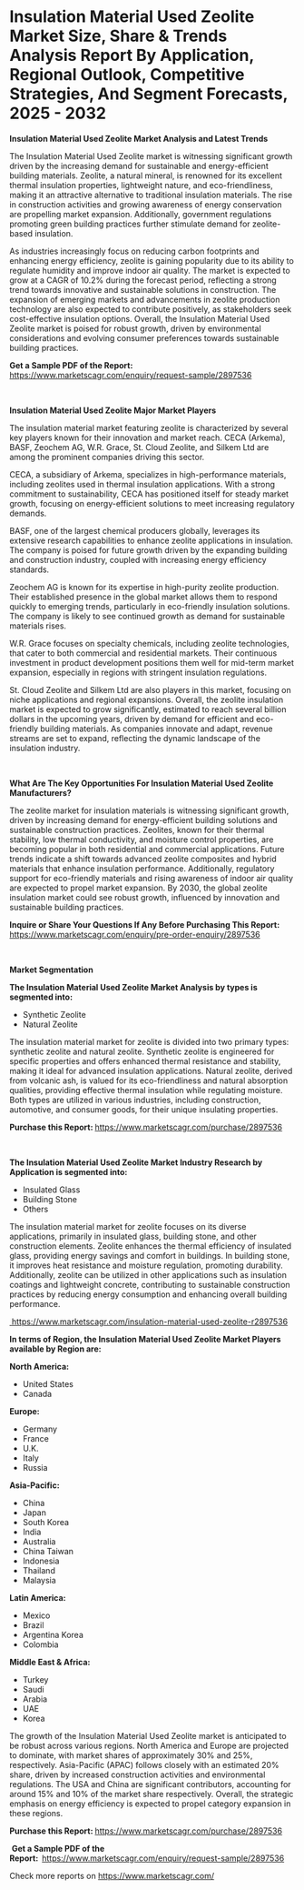 <p><h1>Insulation Material Used Zeolite Market Size, Share & Trends Analysis Report By Application, Regional Outlook, Competitive Strategies, And Segment Forecasts, 2025 - 2032</h1></p><p><strong>Insulation Material Used Zeolite Market Analysis and Latest Trends</strong></p>
<p><p>The Insulation Material Used Zeolite market is witnessing significant growth driven by the increasing demand for sustainable and energy-efficient building materials. Zeolite, a natural mineral, is renowned for its excellent thermal insulation properties, lightweight nature, and eco-friendliness, making it an attractive alternative to traditional insulation materials. The rise in construction activities and growing awareness of energy conservation are propelling market expansion. Additionally, government regulations promoting green building practices further stimulate demand for zeolite-based insulation.</p><p>As industries increasingly focus on reducing carbon footprints and enhancing energy efficiency, zeolite is gaining popularity due to its ability to regulate humidity and improve indoor air quality. The market is expected to grow at a CAGR of 10.2% during the forecast period, reflecting a strong trend towards innovative and sustainable solutions in construction. The expansion of emerging markets and advancements in zeolite production technology are also expected to contribute positively, as stakeholders seek cost-effective insulation options. Overall, the Insulation Material Used Zeolite market is poised for robust growth, driven by environmental considerations and evolving consumer preferences towards sustainable building practices.</p></p>
<p><strong>Get a Sample PDF of the Report:&nbsp;</strong> <a href="https://www.marketscagr.com/enquiry/request-sample/2897536?utm_campaign=2202&utm_medium=2&utm_source=Github&utm_content=ia&utm_term=15032025&utm_id=insulation-material-used-zeolite">https://www.marketscagr.com/enquiry/request-sample/2897536</a></p>
<p>&nbsp;</p>
<p><strong>Insulation Material Used Zeolite Major Market Players</strong></p>
<p><p>The insulation material market featuring zeolite is characterized by several key players known for their innovation and market reach. CECA (Arkema), BASF, Zeochem AG, W.R. Grace, St. Cloud Zeolite, and Silkem Ltd are among the prominent companies driving this sector.</p><p>CECA, a subsidiary of Arkema, specializes in high-performance materials, including zeolites used in thermal insulation applications. With a strong commitment to sustainability, CECA has positioned itself for steady market growth, focusing on energy-efficient solutions to meet increasing regulatory demands.</p><p>BASF, one of the largest chemical producers globally, leverages its extensive research capabilities to enhance zeolite applications in insulation. The company is poised for future growth driven by the expanding building and construction industry, coupled with increasing energy efficiency standards.</p><p>Zeochem AG is known for its expertise in high-purity zeolite production. Their established presence in the global market allows them to respond quickly to emerging trends, particularly in eco-friendly insulation solutions. The company is likely to see continued growth as demand for sustainable materials rises.</p><p>W.R. Grace focuses on specialty chemicals, including zeolite technologies, that cater to both commercial and residential markets. Their continuous investment in product development positions them well for mid-term market expansion, especially in regions with stringent insulation regulations.</p><p>St. Cloud Zeolite and Silkem Ltd are also players in this market, focusing on niche applications and regional expansions. Overall, the zeolite insulation market is expected to grow significantly, estimated to reach several billion dollars in the upcoming years, driven by demand for efficient and eco-friendly building materials. As companies innovate and adapt, revenue streams are set to expand, reflecting the dynamic landscape of the insulation industry.</p></p>
<p>&nbsp;</p>
<p><strong>What Are The Key Opportunities For Insulation Material Used Zeolite Manufacturers?</strong></p>
<p><p>The zeolite market for insulation materials is witnessing significant growth, driven by increasing demand for energy-efficient building solutions and sustainable construction practices. Zeolites, known for their thermal stability, low thermal conductivity, and moisture control properties, are becoming popular in both residential and commercial applications. Future trends indicate a shift towards advanced zeolite composites and hybrid materials that enhance insulation performance. Additionally, regulatory support for eco-friendly materials and rising awareness of indoor air quality are expected to propel market expansion. By 2030, the global zeolite insulation market could see robust growth, influenced by innovation and sustainable building practices.</p></p>
<p><strong>Inquire or Share Your Questions If Any Before Purchasing This Report:</strong> <a href="https://www.marketscagr.com/enquiry/pre-order-enquiry/2897536?utm_campaign=2202&utm_medium=2&utm_source=Github&utm_content=ia&utm_term=15032025&utm_id=insulation-material-used-zeolite">https://www.marketscagr.com/enquiry/pre-order-enquiry/2897536</a></p>
<p>&nbsp;</p>
<p><strong>Market Segmentation</strong></p>
<p><strong>The Insulation Material Used Zeolite Market Analysis by types is segmented into:</strong></p>
<p><ul><li>Synthetic Zeolite</li><li>Natural Zeolite</li></ul></p>
<p><p>The insulation material market for zeolite is divided into two primary types: synthetic zeolite and natural zeolite. Synthetic zeolite is engineered for specific properties and offers enhanced thermal resistance and stability, making it ideal for advanced insulation applications. Natural zeolite, derived from volcanic ash, is valued for its eco-friendliness and natural absorption qualities, providing effective thermal insulation while regulating moisture. Both types are utilized in various industries, including construction, automotive, and consumer goods, for their unique insulating properties.</p></p>
<p><strong>Purchase this Report:&nbsp;</strong><a href="https://www.marketscagr.com/purchase/2897536?utm_campaign=2202&utm_medium=2&utm_source=Github&utm_content=ia&utm_term=15032025&utm_id=insulation-material-used-zeolite">https://www.marketscagr.com/purchase/2897536</a></p>
<p>&nbsp;</p>
<p><strong>The Insulation Material Used Zeolite Market Industry Research by Application is segmented into:</strong></p>
<p><ul><li>Insulated Glass</li><li>Building Stone</li><li>Others</li></ul></p>
<p><p>The insulation material market for zeolite focuses on its diverse applications, primarily in insulated glass, building stone, and other construction elements. Zeolite enhances the thermal efficiency of insulated glass, providing energy savings and comfort in buildings. In building stone, it improves heat resistance and moisture regulation, promoting durability. Additionally, zeolite can be utilized in other applications such as insulation coatings and lightweight concrete, contributing to sustainable construction practices by reducing energy consumption and enhancing overall building performance.</p></p>
<p><a href="https://www.marketscagr.com/insulation-material-used-zeolite-r2897536?utm_campaign=2202&utm_medium=2&utm_source=Github&utm_content=ia&utm_term=15032025&utm_id=insulation-material-used-zeolite">&nbsp;https://www.marketscagr.com/insulation-material-used-zeolite-r2897536</a></p>
<p><strong>In terms of Region, the Insulation Material Used Zeolite Market Players available by Region are:</strong></p>
<p>
    <p> <strong> North America: </strong>
        <ul>
            <li>United States</li>
            <li>Canada</li>
        </ul>
        </p> 
    <p> <strong> Europe: </strong>
        <ul>
            <li>Germany</li>
            <li>France</li>
            <li>U.K.</li>
            <li>Italy</li>
            <li>Russia</li>
        </ul>
        </p> 
    <p> <strong> Asia-Pacific: </strong>
        <ul>
            <li>China</li>
            <li>Japan</li>
            <li>South Korea</li>
            <li>India</li>
            <li>Australia</li>
            <li>China Taiwan</li>
            <li>Indonesia</li>
            <li>Thailand</li>
            <li>Malaysia</li>
        </ul>
        </p> 
    <p> <strong> Latin America: </strong>
        <ul>
            <li>Mexico</li>
            <li>Brazil</li>
            <li>Argentina Korea</li>
            <li>Colombia</li>
        </ul>
        </p> 
    <p> <strong> Middle East & Africa: </strong>
        <ul>
            <li>Turkey</li>
            <li>Saudi</li>
            <li>Arabia</li>
            <li>UAE</li>
            <li>Korea</li>
        </ul>
    </p>
    </p>
<p><p>The growth of the Insulation Material Used Zeolite market is anticipated to be robust across various regions. North America and Europe are projected to dominate, with market shares of approximately 30% and 25%, respectively. Asia-Pacific (APAC) follows closely with an estimated 20% share, driven by increased construction activities and environmental regulations. The USA and China are significant contributors, accounting for around 15% and 10% of the market share respectively. Overall, the strategic emphasis on energy efficiency is expected to propel category expansion in these regions.</p></p>
<p><strong>Purchase this Report: </strong><a href="https://www.marketscagr.com/purchase/2897536?utm_campaign=2202&utm_medium=2&utm_source=Github&utm_content=ia&utm_term=15032025&utm_id=insulation-material-used-zeolite">https://www.marketscagr.com/purchase/2897536</a></p>
<p>&nbsp;<strong>Get a Sample PDF of the Report:&nbsp;&nbsp;</strong><a href="https://www.marketscagr.com/enquiry/request-sample/2897536?utm_campaign=2202&utm_medium=2&utm_source=Github&utm_content=ia&utm_term=15032025&utm_id=insulation-material-used-zeolite">https://www.marketscagr.com/enquiry/request-sample/2897536</a></p>
<p><strong></strong></p>
<p>Check more reports on <a href="https://www.marketscagr.com/?utm_campaign=2202&utm_medium=2&utm_source=Github&utm_content=ia&utm_term=15032025&utm_id=insulation-material-used-zeolite">https://www.marketscagr.com/</a></p>